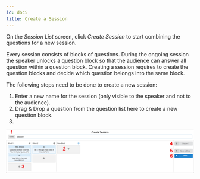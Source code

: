 ```yaml
---
id: doc5
title: Create a Session
---
```


On the _Session List_ screen, click _Create Session_ to start combining the questions for a new session.

Every session consists of blocks of questions. During the ongoing session the speaker unlocks a question block so that the audience can answer all question within a question block. Creating a session requires to create the question blocks and decide which question belongs into the same block.

The following steps need to be done to create a new session:
1. Enter a new name for the session (only visible to the speaker and not to the audience).
2. Drag & Drop a question from the question list here to create a new question block.
3. 

![Create a Session](assets/create_session.png)
